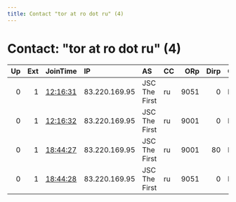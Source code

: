 ```yaml
---
title: Contact "tor at ro dot ru" (4)
---
```


# Contact: "tor at ro dot ru" (4)

|   Up |   Ext | JoinTime                                                                                            | IP            | AS            | CC   |   ORp |   Dirp | OS    | Version   | Nickname          |   eFamMembers |
|-----:|------:|:----------------------------------------------------------------------------------------------------|:--------------|:--------------|:-----|------:|-------:|:------|:----------|:------------------|--------------:|
|    0 |     1 | [12:16:31](https://metrics.torproject.org/rs.html#details/695FAE6AAECD23381A9F8D7AF63CF4B6F331F1AA) | 83.220.169.95 | JSC The First | ru   |  9051 |      0 | Linux | 0.4.5.6   | zxtUMUPDxHFXmZ5wz |             1 |
|    0 |     1 | [12:16:32](https://metrics.torproject.org/rs.html#details/A296E0F3992EA5F8DAC8B989802624A79EA820FD) | 83.220.169.95 | JSC The First | ru   |  9001 |      0 | Linux | 0.4.5.6   | vAALuhBQZKRZ7ILI  |             1 |
|    0 |     1 | [18:44:27](https://metrics.torproject.org/rs.html#details/1B01B08A747E8BBD115EE3C2E511AAA84008C340) | 83.220.169.95 | JSC The First | ru   |  9001 |     80 | Linux | 0.4.5.6   | 6EWc2LGQxwC9sn9X  |             1 |
|    0 |     1 | [18:44:28](https://metrics.torproject.org/rs.html#details/26F6A9AE6410AD4D571C5F227B0DDB87B2B8D513) | 83.220.169.95 | JSC The First | ru   |  9051 |      0 | Linux | 0.4.5.6   | Bwd9xJqq8rCuDlaF9 |             1 |
